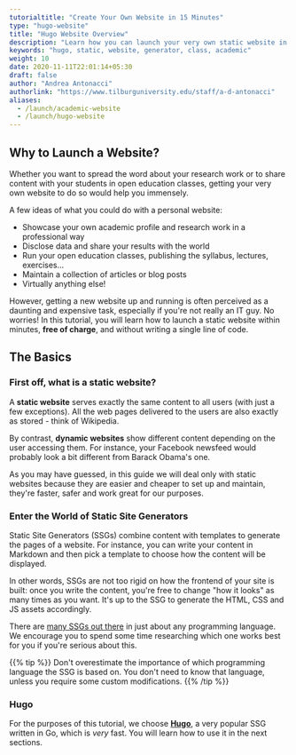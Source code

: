 ```yaml
---
tutorialtitle: "Create Your Own Website in 15 Minutes"
type: "hugo-website"
title: "Hugo Website Overview"
description: "Learn how you can launch your very own static website in a quick and easy way."
keywords: "hugo, static, website, generator, class, academic"
weight: 10
date: 2020-11-11T22:01:14+05:30
draft: false
author: "Andrea Antonacci"
authorlink: "https://www.tilburguniversity.edu/staff/a-d-antonacci"
aliases:
  - /launch/academic-website
  - /launch/hugo-website
---
```


## Why to Launch a Website?

Whether you want to spread the word about your research work or to share content with your students in open education classes, getting your very own website to do so would help you immensely.

A few ideas of what you could do with a personal website:

- Showcase your own academic profile and research work in a professional way
- Disclose data and share your results with the world
- Run your open education classes, publishing the syllabus, lectures, exercises...
- Maintain a collection of articles or blog posts
- Virtually anything else!

However, getting a new website up and running is often perceived as a daunting and expensive task, especially if you're not really an IT guy. No worries! In this tutorial, you will learn how to launch a static website within minutes, **free of charge**, and without writing a single line of code.

## The Basics

### First off, what is a static website?

A **static website** serves exactly the same content to all users (with just a few exceptions). All the web pages delivered to the users are also exactly as stored - think of Wikipedia.

By contrast, **dynamic websites** show different content depending on the user accessing them. For instance, your Facebook newsfeed would probably look a bit different from Barack Obama's one.

As you may have guessed, in this guide we will deal only with static websites because they are easier and cheaper to set up and maintain, they're faster, safer and work great for our purposes.

### Enter the World of Static Site Generators

Static Site Generators (SSGs) combine content with templates to generate the pages of a website. For instance, you can write your content in Markdown and then pick a template to choose how the content will be displayed.

In other words, SSGs are not too rigid on how the frontend of your site is built: once you write the content, you're free to change "how it looks" as many times as you want. It's up to the SSG to generate the HTML, CSS and JS assets accordingly.

There are [many SSGs out there](https://jamstack.org/generators/) in just about any programming language. We encourage you to spend some time researching which one works best for you if you're serious about this.

{{% tip %}}
Don't overestimate the importance of which programming language the SSG is based on. You don't need to know that language, unless you require some custom modifications.
{{% /tip %}}

### Hugo

For the purposes of this tutorial, we choose **[Hugo](https://gohugo.io)**, a very popular SSG written in Go, which is *very* fast. You will learn how to use it in the next sections.
